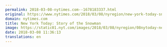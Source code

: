```yaml
---
permalink: 2018-03-08-nytimes.com--1678183337.html
original: https://www.nytimes.com/2018/03/08/nyregion/new-york-today-snowman-history.html?partner=rss&amp;emc=rss
domain: nytimes.com
title: New York Today: Story of the Snowman
image: https://static01.nyt.com/images/2018/03/08/nyregion/08nytoday-new/08nytoday-new-mediumThreeByTwo440.jpg
date: 2018-03-08 11:36:13
translations: en
---
```


